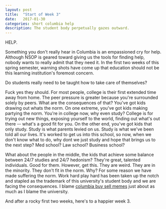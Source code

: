 ```yaml
---
layout: post
title:  "Start of Week 3"
date:   2017-01-30
categories: short columbia help
description: The student body perpetually gazes outward.
---
```


HELP.

Something you don't really hear in Columbia is an empassioned cry for help. Although NSOP is geared toward giving us the tools for finding help, nobody wants to really admit that they need it. In the first two weeks of this spring semester, warning shots have come up that education should not be this learning institution's foremost concern.

Do students really need to be taught how to take care of themselves?

Fuck yes they should. For most people, college is their first extended time away from home. The peer pressure is greater because you're surrounded solely by peers. What are the consequences of that? You've got kids drawing out whats the norm. On one extreme, you've got kids making partying the norm. You're in college now, why even study? College is for trying out new things, exposing yourself to the world, finding out what's out there -- what's a good fit for you. On the other end, you've got kids that only study. Study is what parents levied on us. Study is what we've been told all our lives. It's worked to get us into this school, so now, when we don't know what to do, why dont we just study and hope that brings us to the next step? Med school? Law school? Business school?

What about the people in the middle, the kids that achieve some balance between 24/7 studies and 24/7 hedonism? They're great, talented individuals. Good for them. However, get this. They are weird. They are in the minority. They don't fit in the norm. Why? For some reason we have made suffering the norm. Work hard play hard has been taken up the notch and stapled as the trademark of this university's student body and we are facing the consequences. I blame [columbia buy sell memes](https://www.facebook.com/groups/1006815496091821/) just about as much as I blame the university.

And after a rocky first two weeks, here's to a happier week 3.

